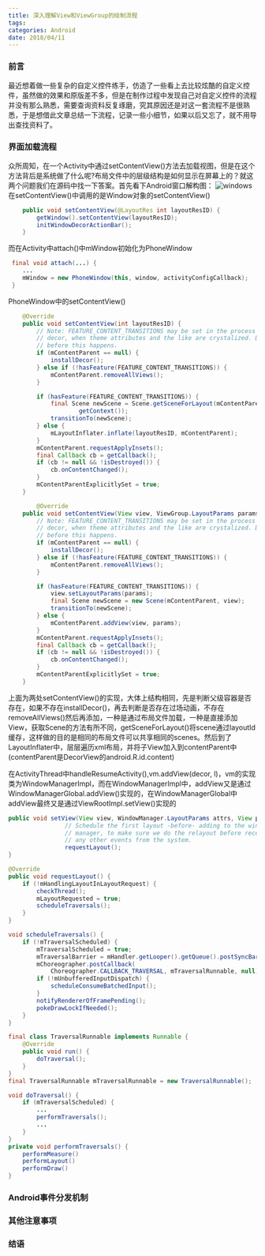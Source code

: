 ```yaml
---
title: 深入理解View和ViewGroup的绘制流程
tags:
categories: Android
date: 2018/04/11
---
```

### 前言

最近想着做一些复杂的自定义控件练手，仿造了一些看上去比较炫酷的自定义控件，虽然做的效果和原版差不多，但是在制作过程中发现自己对自定义控件的流程并没有那么熟悉，需要查询资料反复琢磨，究其原因还是对这一套流程不是很熟悉，于是想借此文章总结一下流程，记录一些小细节，如果以后又忘了，就不用导出查找资料了。

### 界面加载流程

众所周知，在一个Activity中通过setContentView()方法去加载视图，但是在这个方法背后是系统做了什么呢?布局文件中的层级结构是如何显示在屏幕上的？就这两个问题我们在源码中找一下答案。首先看下Android窗口解构图：
![windows](http://dreamweaver.img.we1code.cn/window.png)
在setContentView()中调用的是Window对象的setContentView()

```java
    public void setContentView(@LayoutRes int layoutResID) {
        getWindow().setContentView(layoutResID);
        initWindowDecorActionBar();
    }
```

而在Activity中attach()中mWindow初始化为PhoneWindow

```java
 final void attach(...) {
    ...
    mWindow = new PhoneWindow(this, window, activityConfigCallback);
 }

```

PhoneWindow中的setContentView()

```java
    @Override
    public void setContentView(int layoutResID) {
        // Note: FEATURE_CONTENT_TRANSITIONS may be set in the process of installing the window
        // decor, when theme attributes and the like are crystalized. Do not check the feature
        // before this happens.
        if (mContentParent == null) {
            installDecor();
        } else if (!hasFeature(FEATURE_CONTENT_TRANSITIONS)) {
            mContentParent.removeAllViews();
        }

        if (hasFeature(FEATURE_CONTENT_TRANSITIONS)) {
            final Scene newScene = Scene.getSceneForLayout(mContentParent, layoutResID,
                    getContext());
            transitionTo(newScene);
        } else {
            mLayoutInflater.inflate(layoutResID, mContentParent);
        }
        mContentParent.requestApplyInsets();
        final Callback cb = getCallback();
        if (cb != null && !isDestroyed()) {
            cb.onContentChanged();
        }
        mContentParentExplicitlySet = true;
    }

        @Override
    public void setContentView(View view, ViewGroup.LayoutParams params) {
        // Note: FEATURE_CONTENT_TRANSITIONS may be set in the process of installing the window
        // decor, when theme attributes and the like are crystalized. Do not check the feature
        // before this happens.
        if (mContentParent == null) {
            installDecor();
        } else if (!hasFeature(FEATURE_CONTENT_TRANSITIONS)) {
            mContentParent.removeAllViews();
        }

        if (hasFeature(FEATURE_CONTENT_TRANSITIONS)) {
            view.setLayoutParams(params);
            final Scene newScene = new Scene(mContentParent, view);
            transitionTo(newScene);
        } else {
            mContentParent.addView(view, params);
        }
        mContentParent.requestApplyInsets();
        final Callback cb = getCallback();
        if (cb != null && !isDestroyed()) {
            cb.onContentChanged();
        }
        mContentParentExplicitlySet = true;
    }
```

上面为两处setContentView()的实现，大体上结构相同，先是判断父级容器是否存在，如果不存在installDecor()，再去判断是否存在过场动画，不存在removeAllViews()然后再添加，一种是通过布局文件加载，一种是直接添加View，获取Scene的方法有所不同，getSceneForLayout()将scene通过layoutId缓存，这样做的目的是相同的布局文件可以共享相同的scenes。然后到了LayoutInflater中，层层遍历xml布局，并将子View加入到contentParent中(contentParent是DecorView的android.R.id.content)

在ActivityThread中handleResumeActivity(),vm.addView(decor, l)，vm的实现类为WindowManagerImpl，而在WindowManagerImpl中，addView又是通过WindowManagerGlobal.addView()实现的，在WindowManagerGlobal中addView最终又是通过ViewRootImpl.setView()实现的

```java
public void setView(View view, WindowManager.LayoutParams attrs, View panelParentView) {
                // Schedule the first layout -before- adding to the window
                // manager, to make sure we do the relayout before receiving
                // any other events from the system.
                requestLayout();
}

@Override
public void requestLayout() {
    if (!mHandlingLayoutInLayoutRequest) {
        checkThread();
        mLayoutRequested = true;
        scheduleTraversals();
    }
}

void scheduleTraversals() {
    if (!mTraversalScheduled) {
        mTraversalScheduled = true;
        mTraversalBarrier = mHandler.getLooper().getQueue().postSyncBarrier();
        mChoreographer.postCallback(
            Choreographer.CALLBACK_TRAVERSAL, mTraversalRunnable, null);
        if (!mUnbufferedInputDispatch) {
            scheduleConsumeBatchedInput();
        }
        notifyRendererOfFramePending();
        pokeDrawLockIfNeeded();
    }
}

final class TraversalRunnable implements Runnable {
    @Override
    public void run() {
        doTraversal();
    }
}
final TraversalRunnable mTraversalRunnable = new TraversalRunnable();

void doTraversal() {
    if (mTraversalScheduled) {
        ...
        performTraversals();
        ...
    }
}
private void performTraversals() {
    performMeasure()
    performLayout()
    performDraw()
}
```

### Android事件分发机制

### 其他注意事项

### 结语
